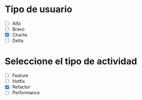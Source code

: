 # Tipo de usuario
- [ ] Alfa
- [ ] Bravo 
- [x] Charlie
- [ ] Delta

# Seleccione el tipo de actividad
- [ ] Feature
- [ ] Hotfix
- [x] Refactor
- [ ] Performance